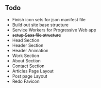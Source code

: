 <!--
This is a file for managing todo's for the site redesign.
The intention is to keep track of the things that need to be done.
-->

## Todo

- Finish icon sets for json manifest file
- Build out site base structure
- Service Workers for Progressive Web app
- ~~setup Sass file structure~~
- Head Section
- Header Section
- Header Animation
- Work Section
- About Section
- Contact Section
- Articles Page Layout
- Post page Layout
- Redo Favicon
